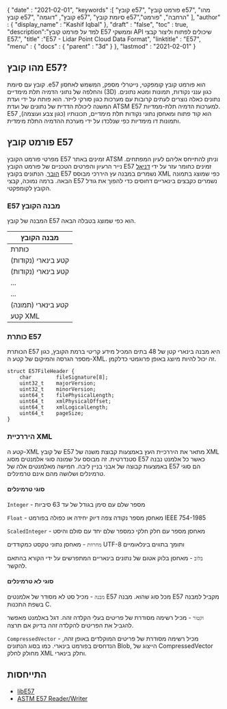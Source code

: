 {
  "date" : "2021-02-01",
  "keywords" :[ "קובץ e57", "פורמט קובץ e57", "מהו קובץ e57", "קובץ", "דוגמה e57", "סיומת קובץ e57","הרחבה", "פורמט" ],
  "author" : {
    "display_name" : "Kashif Iqbal"
},
  "draft" : "false",
  "toc" : true,
  "description":"למד על פורמט קובץ E57 וממשקי API שיכולים לפתוח וליצור קבצי E57.",
  "title" :"E57 - Lidar Point Cloud Data Format",
  "linktitle" : "E57",
  "menu" : {
    "docs" : {
      "parent" : "3d"
}
},
  "lastmod" : "2021-02-01"
}

## מהו קובץ E57?

קובץ עם סיומת .e57 הוא פורמט קובץ קומפקטי, נייטרלי מספק, המשמש לאחסון והחלפה של נתוני הדמיה תלת מימדיים (3D) כגון ענני נקודות, תמונות ומטא נתונים. נתונים כאלה נוצרים לעתים קרובות עם מערכות כגון סורקי לייזר. הוא פותח על ידי ועדת המשנה ליכולת הדדית של נתונים של ועדת ATSM E57 למערכות הדמיה תלת-ממדיות. E57 הוא קוד פתוח ומאחסן נתוני נקודות תלת מימדיים, תכונותיו (כגון צבע ועוצמה), ותמונות דו מימדיות כפי שנלכדו על ידי מערכת ההדמיה התלת מימדית.

## פורמט קובץ E57

מפרטי פורמט הקובץ E57 זמינים באתר ATSM וניתן להתייחס אליהם לעיון המפתחים. נייר הרעיון והפרטים הטכניים של פורמט הקובץ E57 זמינים כחומר עזר על ידי [דניאל הובר](https://paulbourke.net/dataformats/e57/2011-huber-e57-v3.pdf). הנתונים בקובץ E57 נשמרים במבנה עץ היררכי מבוסס XML כפי שמוצג בתמונה הבאה. ברמה נמוכה, קבצי E57 נשמרים כקבצים בינאריים דחוסים כדי להפוך את גודל הקובץ לקומפקטי.

### E57 מבנה הקובץ

המבנה של קובץ E57 הוא כפי שמוצג בטבלה הבאה.

| מבנה הקובץ|
---|
|כותרת|
|קטע בינארי (נקודות)|
|קטע בינארי (נקודות)|
|...|
|...|
|קטע בינארי (תמונה)|
|קטע XML|

### כותרת E57

הכותרת E57 היא מבנה בינארי קטן של 48 בתים המכיל מידע קריטי ברמת הקובץ, כגון מספר הגרסה והמיקום של קטע ה-XML. זה יכול להיות מיוצג באופן פרוגמטי כדלקמן.

```
struct E57FileHeader {
    char        fileSignature[8];
    uint32_t    majorVersion;
    uint32_t    minorVersion;
    uint64_t    filePhysicalLength;
    uint64_t    xmlPhysicalOffset;
    uint64_t    xmlLogicalLength;
    uint64_t    pageSize;
}
```

### היררכיית XML

קטע ה-XML של קובץ E57 מתאר את היררכיית העץ באמצעות קבוצת משנה של XML סטנדרטית. זה מבוסס על שמונה סוגי אלמנטים מסוג E57 כאשר כל אלמנט נבנה באמצעות קבוצה של אבני בניין ליבה. חמישה מאלמנטים אלה של E57 הם סוגי טרמינלים ושלושה מהם אינם טרמינלים.

#### סוגי טרמינלים

`Integer` - מספר שלם עם סימן בגודל של עד 63 סיביות

`Float` - מאחסן מספר נקודה צפה דיוק יחידה או כפולה בפורמט IEEE 754-1985

`ScaledInteger` - מאחסן מספר עם חלק חלקי כמספר שלם יחד עם סולם והיסט

`מחרוזת` - מאחסן נתוני טקסט כמקודדים UTF-8 ותומך בתווים בינלאומיים

`בלוב` - מאחסן בלוק אטום של נתונים בינאריים המתפרשים על ידי הקורא בהתאם להקשר.

#### סוגי לא טרמינלים

`מבנה` - מכיל סט לא מסודר של אלמנטים E57 מכל סוג שהוא. מבנה E57 מקביל למבנה בשפת התכנות C.

`וקטור` - מכיל רשימה מסודרת של פריטים בעלי הקלדה זהה. דגל באלמנט מאפשר להגביל את הפריטים להקלדה זהה בדיוק אם תרצה.

`CompressedVector` - מכיל רשימה מסודרת של פריטים המוקלדים באופן זהה, הנדחסים בפורמט בינארי. כמו בסוג הנתונים Blob, הייצוג של CompressedVector מחולק לחלק XML וחלק בינארי.

## התייחסות

* [libE57](http://www.libe57.org/)
* [ASTM E57 Reader/Writer](https://docs.safe.com/fme/html/FME_Desktop_Documentation/FME_ReadersWriters/e57/e57.htm#:~:text=Overview,are%20structured%20as%20a%20tree. )

